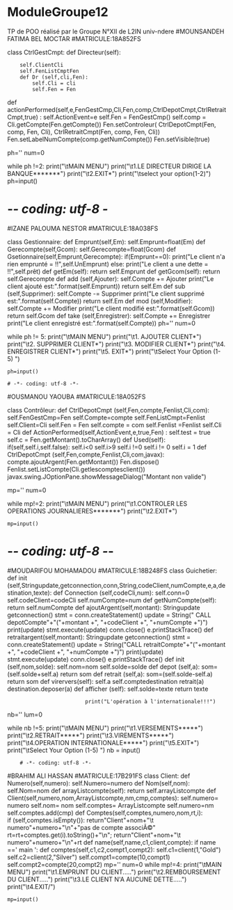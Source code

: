 # ModuleGroupe12
TP de POO réalisé par le Groupe N°XII de L2IN univ-ndere 
#MOUNSANDEH FATIMA BEL MOCTAR
#MATRICULE:18A852FS

class CtrlGestCmpt:
    def Directeur(self):
    
        self.ClientCli
        self.FenListCmptFen
        def Dr (self,cli,Fen):
            self.Cli = cli
            self.Fen = Fen
def actionPerformed(self,e,FenGestCmp,Cli,Fen,comp,CtrlDepotCmpt,CtrlRetraitCmpt,true) :
    self.ActionEvent=e
    self.Fen = FenGestCmp()
    self.comp = Cli.getCompte(Fen.getCompte())
    Fen.setControleur( CtrlDepotCmpt(Fen, comp, Fen, Cli), CtrlRetraitCmpt(Fen, comp, Fen, Cli))
    Fen.setLabelNumCompte(comp.getNumCompte())
    Fen.setVisible(true)


ph=''
num=0

while ph !=2:
    print("\tMAIN MENU")
    print("\t1.LE DIRECTEUR DIRIGE LA BANQUE*******")
    print("\t2.EXIT*")
    print("\tselect your option(1-2)")
    ph=input()
    
# -*- coding: utf-8 -*
#IZANE PALOUMA NESTOR
#MATRICULE:18A038FS

class Gestionnaire:
    def Emprunt(self,Em):
        self.Emprunt=float(Em)
    def Gerecompte(self,Gcom):
        self.Gerecompte=float(Gcom)
    def Gsetionnaire(self,Emprunt,Gerecompte):
        if(Emprunt==0):
            print("Le client n'a rien emprunté = !!",self.UnEmprunt)
        else:
            print("Le client a une dette = !!",self.prêt)
    def getEm(self):
        return self.Emprunt
    def getGcom(self):
        return self.Gerecompte
    def add (self,Ajouter):
        self.Compte += Ajouter
        print("Le client ajouté est:".format(self.Emprunt))
        return self.Em
    def sub (self,Supprimer):
        self.Compte -= Supprimer
        print("Le client supprimé est:".format(self.Compte))
        return self.Em
    def mod (self,Modifier):
        self.Compte += Modifier
        print("Le client modifié est:".format(self.Gcom))
        return self.Gcom
    def take (self,Enregistrer):
        self.Compte += Enregistrer
        print("Le client enregistré est:".format(self.Compte))
ph=''
num=0

while ph != 5:
    print("\tMAIN MENU")
    print("\t1. AJOUTER CLIENT*")
    print("\t2. SUPPRIMER CLIENT*")
    print("\t3. MODIFIER CLIENT*")
    print("\t4. ENREGISTRER CLIENT*")
    print("\t5. EXIT*")
    print("\tSelect Your Option (1-5) ")
    
    ph=input()

    # -*- coding: utf-8 -*-
    
#OUSMANOU YAOUBA
#MATRICULE:18A052FS

class Contrôleur:
 def CtrlDepotCmpt (self,Fen,compte,Fenlist,Cli,com):
     self.FenGestCmp=Fen
     self.Compte=compte
     self.FenListCmpt=Fenlist
     self.Client=Cli
     self.Fen = Fen
     self.compte = com
     self.Fenlist =Fenlist
     self.Cli = Cli
 def ActionPerformed(self,ActionEvent,e,true,Fen) :
		self.test = true
		self.c = Fen.getMontant().toCharArray()
 def Used(self):
     if(self,self.i,self.false):
         self.i<0
         self.i>9
         self.i !=0
         self.i != 0
         self.i = 1
         def CtrlDepotCmpt (self,Fen,compte,Fenlist,Cli,com,javax):
             compte.ajoutArgent(Fen.getMontant())
             Fen.dispose()
             Fenlist.setListCompte(Cli.getlescomptesclient())
             javax.swing.JOptionPane.showMessageDialog("Montant non valide")
             
             
mp=''
num=0

while mp!=2:
    print("\tMAIN MENU")
    print("\t1.CONTROLER LES OPERATIONS JOURNALIERES*******")
    print("\t2.EXIT*")
    
    mp=input()
         
  # -*- coding: utf-8 -*-
#MOUDARIFOU MOHAMADOU
#MATRICULE:18B248FS
class Guichetier:
    def init (self,Stringupdate,getconnection,conn,String,codeClient,numCompte,e,a,destination,texte):
        def Connection (self,codeCli,num):
          self.conn=0
          self.codeClient=codeCli
          self.numCompte=num
          def  getNumCompte(self):
              return self.numCompte
          def ajoutArgent(self,montant):
              Stringupdate
              getconnection()
              stmt = conn.createStatement()
              update = String(" CALL depotCompte"+"("+montant +", "+codeClient +", "+numCompte +")")
              print(update)
              stmt.execute(update)
              conn.close()
              e.printStackTrace()
              def  retraitargent(self,montant):
                  Stringupdate
                  getconnection()
                  stmt = conn.createStatement()
                  update = String("CALL retraitCompte"+"("+montant +", "+codeClient +", "+numCompte +")")
                  print(update)
                  stmt.execute(update)
                  conn.close()
                  e.printStackTrace()
                  def init (self,nom,solde):
                      self.nom=nom
                      self.solde=solde
                      def depot (self,a):
                          som=(self.solde+self.a)
                          return som
                      def retrait (self,a):
                          som=(self.solde-self.a)
                          return som
                      def virervers(self):
                          self.a
                          self.comptedestination
                          retrait(a)
                          destination.deposer(a)
                          def afficher (self):
                             self.solde=texte
                             return texte
                         
                             print("L'opération à l'internationale!!!")
                             
nb=''
lum=0

while nb !=5:
     print("\tMAIN MENU")
     print("\t1.VERSEMENTS*****")
     print("\t2.RETRAIT*****")
     print("\t3.VIREMENTS*****")
     print("\t4.OPERATION INTERNATIONALE*****")
     print("\t5.EXIT*")
     print("\tSelect Your Option (1-5) ")
     nb = input()
                           
            
        # -*- coding: utf-8 -*-
#BRAHIM ALI HASSAN
#MATRICULE:17B291FS
class Client:
    def Numero(self,numero):
        self.Numero=numero
    def Nom(self,nom):
        self.Nom=nom
    def arrayListcompte(self):
        return self.arrayListcompte
    def Client(self,numero,nom,ArrayListcompte,nm,cmp,comptes):
        self.numero= numero
        self.nom= nom
        self.comptes= ArrayListcompte
        self.numero=nm
        self.comptes.add(cmp)
    def Comptes(self,comptes,numero,nom,rt,i):   
        if (self,comptes.isEmpty()):
            return"Client"+nom+"\t numero"+numero+"\n"+"pas de compte associÃ©"
            rt=rt+comptes.get(i).toString()+"\n";
            return"Client"+nom+"\t numero"+numero+"\n"+rt
    def name(self,name,c1,client,compte):
     if name ==' main ':
         def comptes(self,c1,c2,compt1,compt2):
             self.c1=client(1,"Gold")
             self.c2=client(2,"Silver") 
             self.compt1=compte(10,compt1)
             self.compt2=compte(20,compt2)
mp=''
num=0
while mp!=4:
    print("\tMAIN MENU")
    print("\t1.EMPRUNT DU CLIENT.....")
    print("\t2.REMBOURSEMENT DU CLIENT.....")
    print("\t3.LE CLIENT N'A AUCUNE DETTE.....")
    print("\t4.EXIT/")
    
    mp=input()

    

         
       

         
       

